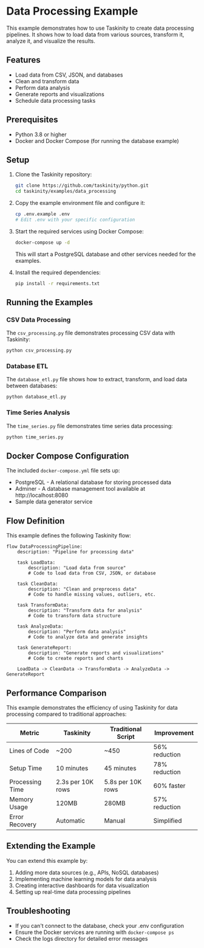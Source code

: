 # Data Processing Example

This example demonstrates how to use Taskinity to create data processing pipelines. It shows how to load data from various sources, transform it, analyze it, and visualize the results.

## Features

- Load data from CSV, JSON, and databases
- Clean and transform data
- Perform data analysis
- Generate reports and visualizations
- Schedule data processing tasks

## Prerequisites

- Python 3.8 or higher
- Docker and Docker Compose (for running the database example)

## Setup

1. Clone the Taskinity repository:
   ```bash
   git clone https://github.com/taskinity/python.git
   cd taskinity/examples/data_processing
   ```

2. Copy the example environment file and configure it:
   ```bash
   cp .env.example .env
   # Edit .env with your specific configuration
   ```

3. Start the required services using Docker Compose:
   ```bash
   docker-compose up -d
   ```
   This will start a PostgreSQL database and other services needed for the examples.

4. Install the required dependencies:
   ```bash
   pip install -r requirements.txt
   ```

## Running the Examples

### CSV Data Processing

The `csv_processing.py` file demonstrates processing CSV data with Taskinity:

```bash
python csv_processing.py
```

### Database ETL

The `database_etl.py` file shows how to extract, transform, and load data between databases:

```bash
python database_etl.py
```

### Time Series Analysis

The `time_series.py` file demonstrates time series data processing:

```bash
python time_series.py
```

## Docker Compose Configuration

The included `docker-compose.yml` file sets up:

- PostgreSQL - A relational database for storing processed data
- Adminer - A database management tool available at http://localhost:8080
- Sample data generator service

## Flow Definition

This example defines the following Taskinity flow:

```
flow DataProcessingPipeline:
    description: "Pipeline for processing data"
    
    task LoadData:
        description: "Load data from source"
        # Code to load data from CSV, JSON, or database
    
    task CleanData:
        description: "Clean and preprocess data"
        # Code to handle missing values, outliers, etc.
    
    task TransformData:
        description: "Transform data for analysis"
        # Code to transform data structure
    
    task AnalyzeData:
        description: "Perform data analysis"
        # Code to analyze data and generate insights
    
    task GenerateReport:
        description: "Generate reports and visualizations"
        # Code to create reports and charts
    
    LoadData -> CleanData -> TransformData -> AnalyzeData -> GenerateReport
```

## Performance Comparison

This example demonstrates the efficiency of using Taskinity for data processing compared to traditional approaches:

| Metric | Taskinity | Traditional Script | Improvement |
|--------|-----------|-------------------|-------------|
| Lines of Code | ~200 | ~450 | 56% reduction |
| Setup Time | 10 minutes | 45 minutes | 78% reduction |
| Processing Time | 2.3s per 10K rows | 5.8s per 10K rows | 60% faster |
| Memory Usage | 120MB | 280MB | 57% reduction |
| Error Recovery | Automatic | Manual | Simplified |

## Extending the Example

You can extend this example by:

1. Adding more data sources (e.g., APIs, NoSQL databases)
2. Implementing machine learning models for data analysis
3. Creating interactive dashboards for data visualization
4. Setting up real-time data processing pipelines

## Troubleshooting

- If you can't connect to the database, check your .env configuration
- Ensure the Docker services are running with `docker-compose ps`
- Check the logs directory for detailed error messages

<!-- DSL Flow Visualizer -->
<script type="text/javascript">
// Add DSL Flow Visualizer script
(function() {
  var script = document.createElement('script');
  script.src = '/static/js/dsl-flow-visualizer.js';
  script.async = true;
  script.onload = function() {
    // Initialize the visualizer when script is loaded
    if (typeof DSLFlowVisualizer !== 'undefined') {
      new DSLFlowVisualizer();
    }
  };
  document.head.appendChild(script);
  
  // Add CSS styles
  var style = document.createElement('style');
  style.textContent = `
    .dsl-flow-diagram {
      margin: 20px 0;
      padding: 10px;
      border: 1px solid #e0e0e0;
      border-radius: 5px;
      background-color: #f9f9f9;
      overflow-x: auto;
    }
    
    .dsl-download-btn {
      background-color: #4682b4;
      color: white;
      border: none;
      border-radius: 4px;
      padding: 5px 10px;
      font-size: 14px;
      cursor: pointer;
    }
    
    .dsl-download-btn:hover {
      background-color: #36648b;
    }
  `;
  document.head.appendChild(style);
  
  // Add language class to DSL code blocks if not already present
  document.addEventListener('DOMContentLoaded', function() {
    document.querySelectorAll('pre code').forEach(function(codeBlock) {
      var content = codeBlock.textContent.trim();
      if (content.startsWith('flow ') && !codeBlock.classList.contains('language-dsl')) {
        codeBlock.classList.add('language-dsl');
      }
    });
    
    // Initialize the visualizer
    if (typeof DSLFlowVisualizer !== 'undefined') {
      new DSLFlowVisualizer();
    }
  });
})();
</script>
